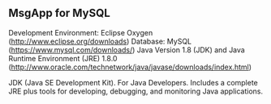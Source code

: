 ## MsgApp for MySQL 
Development Environment: Eclipse Oxygen (http://www.eclipse.org/downloads)
Database: MySQL (https://www.mysql.com/downloads/)
Java Version 1.8 (JDK) and Java Runtime Environment (JRE) 1.8.0 (http://www.oracle.com/technetwork/java/javase/downloads/index.html)

JDK (Java SE Development Kit). For Java Developers. Includes a complete JRE plus tools for developing, debugging, and monitoring Java applications.

